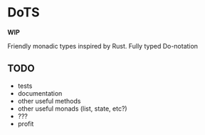 # DoTS

**WIP**

Friendly monadic types inspired by Rust.
Fully typed Do-notation

## TODO

- tests
- documentation
- other useful methods
- other useful monads (list, state, etc?)
- ???
- profit
